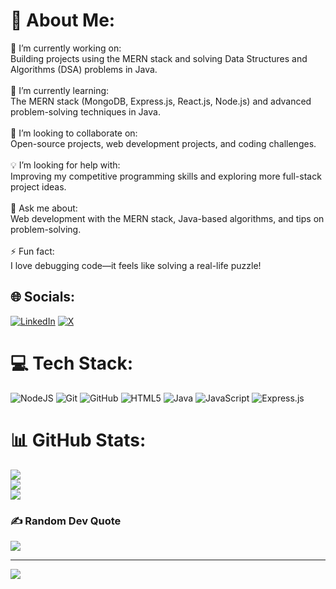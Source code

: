 # 💫 About Me:
🔭 I’m currently working on:<br>Building projects using the MERN stack and solving Data Structures and Algorithms (DSA) problems in Java.<br><br>🌱 I’m currently learning:<br>The MERN stack (MongoDB, Express.js, React.js, Node.js) and advanced problem-solving techniques in Java.<br><br>🤝 I’m looking to collaborate on:<br>Open-source projects, web development projects, and coding challenges.<br><br>💡 I’m looking for help with:<br>Improving my competitive programming skills and exploring more full-stack project ideas.<br><br>💬 Ask me about:<br>Web development with the MERN stack, Java-based algorithms, and tips on problem-solving.<br><br>⚡ Fun fact:<br>I love debugging code—it feels like solving a real-life puzzle!


## 🌐 Socials:
[![LinkedIn](https://img.shields.io/badge/LinkedIn-%230077B5.svg?logo=linkedin&logoColor=white)](https://linkedin.com/in/sandip-singh-parmar-b29034251) [![X](https://img.shields.io/badge/X-black.svg?logo=X&logoColor=white)](https://x.com/sandipsinghpar) 

# 💻 Tech Stack:
![NodeJS](https://img.shields.io/badge/node.js-6DA55F?style=for-the-badge&logo=node.js&logoColor=white) ![Git](https://img.shields.io/badge/git-%23F05033.svg?style=for-the-badge&logo=git&logoColor=white) ![GitHub](https://img.shields.io/badge/github-%23121011.svg?style=for-the-badge&logo=github&logoColor=white) ![HTML5](https://img.shields.io/badge/html5-%23E34F26.svg?style=for-the-badge&logo=html5&logoColor=white) ![Java](https://img.shields.io/badge/java-%23ED8B00.svg?style=for-the-badge&logo=openjdk&logoColor=white) ![JavaScript](https://img.shields.io/badge/javascript-%23323330.svg?style=for-the-badge&logo=javascript&logoColor=%23F7DF1E) ![Express.js](https://img.shields.io/badge/express.js-%23404d59.svg?style=for-the-badge&logo=express&logoColor=%2361DAFB)
# 📊 GitHub Stats:
![](https://github-readme-stats.vercel.app/api?username=sandipsinghparmar18&theme=react&hide_border=false&include_all_commits=false&count_private=false)<br/>
![](https://github-readme-streak-stats.herokuapp.com/?user=sandipsinghparmar18&theme=react&hide_border=false)<br/>
![](https://github-readme-stats.vercel.app/api/top-langs/?username=sandipsinghparmar18&theme=react&hide_border=false&include_all_commits=false&count_private=false&layout=compact)

### ✍️ Random Dev Quote
![](https://quotes-github-readme.vercel.app/api?type=horizontal&theme=radical)

---
[![](https://visitcount.itsvg.in/api?id=sandipsinghparmar18&icon=0&color=0)](https://visitcount.itsvg.in)

<!-- Proudly created with GPRM ( https://gprm.itsvg.in ) -->
